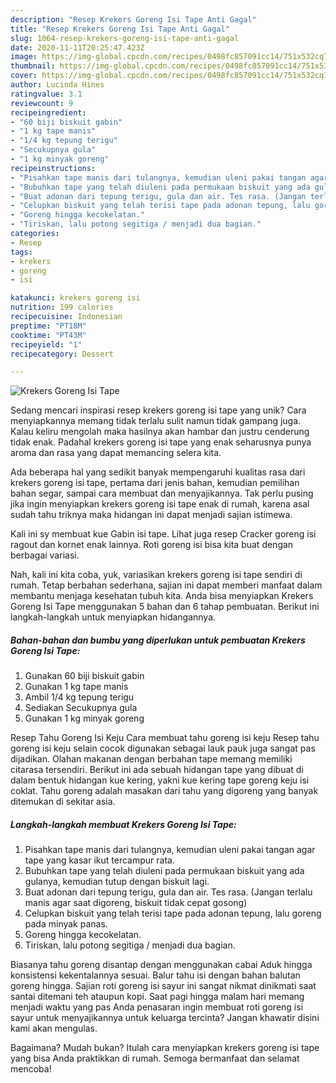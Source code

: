 ```yaml
---
description: "Resep Krekers Goreng Isi Tape Anti Gagal"
title: "Resep Krekers Goreng Isi Tape Anti Gagal"
slug: 1064-resep-krekers-goreng-isi-tape-anti-gagal
date: 2020-11-11T20:25:47.423Z
image: https://img-global.cpcdn.com/recipes/0498fc857091cc14/751x532cq70/krekers-goreng-isi-tape-foto-resep-utama.jpg
thumbnail: https://img-global.cpcdn.com/recipes/0498fc857091cc14/751x532cq70/krekers-goreng-isi-tape-foto-resep-utama.jpg
cover: https://img-global.cpcdn.com/recipes/0498fc857091cc14/751x532cq70/krekers-goreng-isi-tape-foto-resep-utama.jpg
author: Lucinda Hines
ratingvalue: 3.1
reviewcount: 9
recipeingredient:
- "60 biji biskuit gabin"
- "1 kg tape manis"
- "1/4 kg tepung terigu"
- "Secukupnya gula"
- "1 kg minyak goreng"
recipeinstructions:
- "Pisahkan tape manis dari tulangnya, kemudian uleni pakai tangan agar tape yang kasar ikut tercampur rata."
- "Bubuhkan tape yang telah diuleni pada permukaan biskuit yang ada gulanya, kemudian tutup dengan biskuit lagi."
- "Buat adonan dari tepung terigu, gula dan air. Tes rasa. (Jangan terlalu manis agar saat digoreng, biskuit tidak cepat gosong)"
- "Celupkan biskuit yang telah terisi tape pada adonan tepung, lalu goreng pada minyak panas."
- "Goreng hingga kecokelatan."
- "Tiriskan, lalu potong segitiga / menjadi dua bagian."
categories:
- Resep
tags:
- krekers
- goreng
- isi

katakunci: krekers goreng isi 
nutrition: 199 calories
recipecuisine: Indonesian
preptime: "PT18M"
cooktime: "PT43M"
recipeyield: "1"
recipecategory: Dessert

---
```



![Krekers Goreng Isi Tape](https://img-global.cpcdn.com/recipes/0498fc857091cc14/751x532cq70/krekers-goreng-isi-tape-foto-resep-utama.jpg)

Sedang mencari inspirasi resep krekers goreng isi tape yang unik? Cara menyiapkannya memang tidak terlalu sulit namun tidak gampang juga. Kalau keliru mengolah maka hasilnya akan hambar dan justru cenderung tidak enak. Padahal krekers goreng isi tape yang enak seharusnya punya aroma dan rasa yang dapat memancing selera kita.

Ada beberapa hal yang sedikit banyak mempengaruhi kualitas rasa dari krekers goreng isi tape, pertama dari jenis bahan, kemudian pemilihan bahan segar, sampai cara membuat dan menyajikannya. Tak perlu pusing jika ingin menyiapkan krekers goreng isi tape enak di rumah, karena asal sudah tahu triknya maka hidangan ini dapat menjadi sajian istimewa.

Kali ini sy membuat kue Gabin isi tape. Lihat juga resep Cracker goreng isi ragout dan kornet enak lainnya. Roti goreng isi bisa kita buat dengan berbagai variasi.


Nah, kali ini kita coba, yuk, variasikan krekers goreng isi tape sendiri di rumah. Tetap berbahan sederhana, sajian ini dapat memberi manfaat dalam membantu menjaga kesehatan tubuh kita. Anda bisa menyiapkan Krekers Goreng Isi Tape menggunakan 5 bahan dan 6 tahap pembuatan. Berikut ini langkah-langkah untuk menyiapkan hidangannya.

<!--inarticleads1-->

##### Bahan-bahan dan bumbu yang diperlukan untuk pembuatan Krekers Goreng Isi Tape:

1. Gunakan 60 biji biskuit gabin
1. Gunakan 1 kg tape manis
1. Ambil 1/4 kg tepung terigu
1. Sediakan Secukupnya gula
1. Gunakan 1 kg minyak goreng


Resep Tahu Goreng Isi Keju Cara membuat tahu goreng isi keju Resep tahu goreng isi keju selain cocok digunakan sebagai lauk pauk juga sangat pas dijadikan. Olahan makanan dengan berbahan tape memang memiliki citarasa tersendiri. Berikut ini ada sebuah hidangan tape yang dibuat di dalam bentuk hidangan kue kering, yakni kue kering tape goreng keju isi coklat. Tahu goreng adalah masakan dari tahu yang digoreng yang banyak ditemukan di sekitar asia. 

<!--inarticleads2-->

##### Langkah-langkah membuat Krekers Goreng Isi Tape:

1. Pisahkan tape manis dari tulangnya, kemudian uleni pakai tangan agar tape yang kasar ikut tercampur rata.
1. Bubuhkan tape yang telah diuleni pada permukaan biskuit yang ada gulanya, kemudian tutup dengan biskuit lagi.
1. Buat adonan dari tepung terigu, gula dan air. Tes rasa. (Jangan terlalu manis agar saat digoreng, biskuit tidak cepat gosong)
1. Celupkan biskuit yang telah terisi tape pada adonan tepung, lalu goreng pada minyak panas.
1. Goreng hingga kecokelatan.
1. Tiriskan, lalu potong segitiga / menjadi dua bagian.


Biasanya tahu goreng disantap dengan menggunakan cabai Aduk hingga konsistensi kekentalannya sesuai. Balur tahu isi dengan bahan balutan goreng hingga. Sajian roti goreng isi sayur ini sangat nikmat dinikmati saat santai ditemani teh ataupun kopi. Saat pagi hingga malam hari memang menjadi waktu yang pas Anda penasaran ingin membuat roti goreng isi sayur untuk menyajikannya untuk keluarga tercinta? Jangan khawatir disini kami akan mengulas. 

Bagaimana? Mudah bukan? Itulah cara menyiapkan krekers goreng isi tape yang bisa Anda praktikkan di rumah. Semoga bermanfaat dan selamat mencoba!
